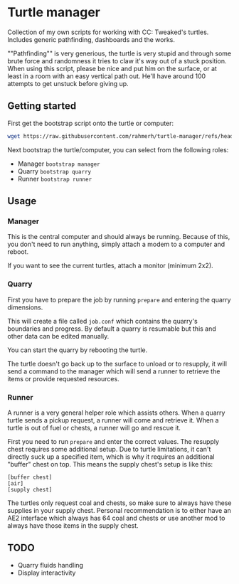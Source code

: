 # Turtle manager

Collection of my own scripts for working with CC: Tweaked's turtles. Includes generic pathfinding, dashboards and the works.

""Pathfinding"" is very generious, the turtle is very stupid and through some brute force and randomness it tries to claw it's way out of a stuck position. When using this script, please be nice and put him on the surface, or at least in a room with an easy vertical path out. He'll have around 100 attempts to get unstuck before giving up.

## Getting started

First get the bootstrap script onto the turtle or computer:

```sh
wget https://raw.githubusercontent.com/rahmerh/turtle-manager/refs/heads/main/bootstrap.lua
```

Next bootstrap the turtle/computer, you can select from the following roles:

- Manager `bootstrap manager`
- Quarry `bootstrap quarry`
- Runner `bootstrap runner`

## Usage

### Manager

This is the central computer and should always be running. Because of this, you don't need to run anything, simply attach a modem to a computer and reboot.

If you want to see the current turtles, attach a monitor (minimum 2x2).

### Quarry

First you have to prepare the job by running `prepare` and entering the quarry dimensions.

This will create a file called `job.conf` which contains the quarry's boundaries and progress. By default a quarry is resumable but this and other data can be edited manually.

You can start the quarry by rebooting the turtle.

The turtle doesn't go back up to the surface to unload or to resupply, it will send a command to the manager which will send a runner to retrieve the items or provide requested resources.

### Runner

A runner is a very general helper role which assists others. When a quarry turtle sends a pickup request, a runner will come and retrieve it. When a turtle is out of fuel or chests, a runner will go and rescue it.

First you need to run `prepare` and enter the correct values. The resupply chest requires some additional setup. Due to turtle limitations, it can't directly suck up a specified item, which is why it requires an additional "buffer" chest on top. This means the supply chest's setup is like this:

```
[buffer chest]
[air]
[supply chest]
```

The turtles only request coal and chests, so make sure to always have these supplies in your supply chest. Personal recommendation is to either have an AE2 interface which always has 64 coal and chests or use another mod to always have those items in the supply chest.

## TODO

- Quarry fluids handling
- Display interactivity
